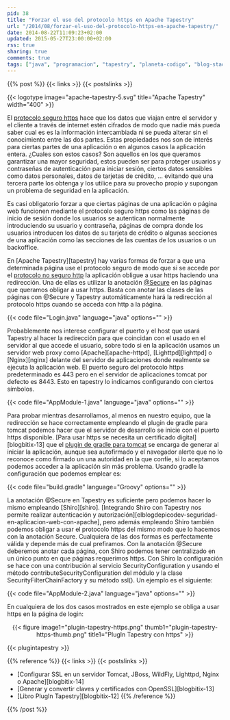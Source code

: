 ```yaml
---
pid: 38
title: "Forzar el uso del protocolo https en Apache Tapestry"
url: "/2014/08/forzar-el-uso-del-protocolo-https-en-apache-tapestry/"
date: 2014-08-22T11:09:23+02:00
updated: 2015-05-27T23:00:00+02:00
rss: true
sharing: true
comments: true
tags: ["java", "programacion", "tapestry", "planeta-codigo", "blog-stack"]
---
```


{{% post %}}
{{< links >}}
{{< postslinks >}}

{{< logotype image="apache-tapestry-5.svg" title="Apache Tapestry" width="400" >}}

El [protocolo seguro https](https://es.wikipedia.org/wiki/Hypertext_Transfer_Protocol_Secure) hace que los datos que viajan entre el servidor y el cliente a través de internet estén cifrados de modo que nadie más pueda saber cual es es la información intercambiada ni se pueda alterar sin el conocimiento entre las dos partes. Estas propiedades nos son de interés para ciertas partes de una aplicación o en algunos casos la aplicación entera. ¿Cuales son estos casos? Son aquellos en los que queramos garantizar una mayor seguridad, estos pueden ser para proteger usuarios y contraseñas de autenticación para iniciar sesión, ciertos datos sensibles como datos personales, datos de tarjetas de crédito, ... evitando que una tercera parte los obtenga y los utilice para su provecho propio y supongan un problema de seguridad en la aplicación.

Es casi obligatorio forzar a que ciertas páginas de una aplicación o página web funcionen mediante el protocolo seguro https como las páginas de inicio de sesión donde los usuarios se autentican normalmente introduciendo su usuario y contraseña, páginas de compra donde los usuarios introducen los datos de su tarjeta de crédito o algunas secciones de una aplicación como las secciones de las cuentas de los usuarios o un backoffice.

En [Apache Tapestry][tapestry] hay varias formas de forzar a que una determinada página use el protocolo seguro de modo que si se accede por el [protocolo no seguro http](https://es.wikipedia.org/wiki/Hypertext_Transfer_Protocol) la aplicación obligue a usar https haciendo una redirección. Una de ellas es utilizar la anotación [@Secure](http://tapestry.apache.org/5.3/apidocs/org/apache/tapestry5/annotations/Secure.html) en las páginas que queramos obligar a usar https. Basta con anotar las clases de las páginas con @Secure y Tapestry automáticamente hará la redirección al protocolo https cuando se acceda con http a la página.

{{< code file="Login.java" language="java" options="" >}}

Probablemente nos interese configurar el puerto y el host que usará Tapestry al hacer la redirección para que coincidan con el usado en el servidor al que accede el usuario, sobre todo si en la aplicación usamos un servidor web proxy como [Apache][apache-httpd], [Lighttpd][lighttpd] o [Nginx][nginx] delante del servidor de aplicaciones donde realmente se ejecuta la aplicación web. El puerto seguro del protocolo https predeterminado es 443 pero en el servidor de aplicaciones tomcat por defecto es 8443. Esto en tapestry lo indicamos configurando con ciertos símbolos.

{{< code file="AppModule-1.java" language="java" options="" >}}

Para probar mientras desarrollamos, al menos en nuestro equipo, que la redirección se hace correctamente empleando el plugin de gradle para tomcat podemos hacer que el servidor de desarrollo se inicie con el puerto https disponible. [Para usar https se necesita un certificado digital][blogbitix-13] que el [plugin de gradle para tomcat](https://github.com/bmuschko/gradle-tomcat-plugin) se encarga de generar al iniciar la aplicación, aunque sea autofirmado y el navegador alerte que no lo reconoce como firmado un una autoridad en la que confíe, si lo aceptamos podemos acceder a la aplicación sin más problema. Usando gradle la configuración que podemos emplear es:

{{< code file="build.gradle" language="Groovy" options="" >}}

La anotación @Secure en Tapestry es suficiente pero podemos hacer lo mismo empleando [Shiro][shiro]. [Integrando Shiro con Tapestry nos permite realizar autenticación y autorización][elblogdepicodev-seguridad-en-aplicacion-web-con-apache], pero además empleando Shiro también podemos obligar a usar el protocolo https del mismo modo que lo hacemos con la anotación Secure. Cualquiera de las dos formas es perfectamente válida y depende más de cual prefiramos. Con la anotación @Secure deberemos anotar cada página, con Shiro podemos tener centralizado en un único punto en que páginas requerimos https. Con Shiro la configuración se hace con una contribución al servicio SecurityConfiguration y usando el método contributeSecurityConfiguration del módulo y la clase SecurityFilterChainFactory y su método ssl(). Un ejemplo es el siguiente:

{{< code file="AppModule-2.java" language="java" options="" >}}

En cualquiera de los dos casos mostrados en este ejemplo se obliga a usar https en la página de login:

<div class="media" style="text-align: center;">
	{{< figure
    	image1="plugin-tapestry-https.png" thumb1="plugin-tapestry-https-thumb.png" title1="PlugIn Tapestry con https" >}}
</div>

{{< plugintapestry >}}

{{% reference %}}
{{< links >}}
{{< postslinks >}}
* [Configurar SSL en un servidor Tomcat, JBoss, WildFly, Lighttpd, Nginx o Apache][blogbitix-14]
* [Generar y convertir claves y certificados con OpenSSL][blogbitix-13]
* [Libro PlugIn Tapestry][blogbitix-12]
{{% /reference %}}

{{% /post %}}
